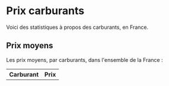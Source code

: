 # Prix carburants

Voici des statistiques à propos des carburants, en France.

## Prix moyens

Les prix moyens, par carburants, dans l'ensemble de la France :

<table id="averages">
  <tr>
    <th>Carburant</th>
    <th>Prix</th>
  </tr>
</table>

<div id="map" style="height: 50em; width: 100%;"></div>

<link rel="stylesheet" href="./assets/css/vendor/leaflet.css" />
<script type="module">
  // constants from site's data
  const metrics = {{ site.data.metrics | jsonify }}
  const fuelNames = {{ site.data.fuel_names | jsonify }}

  import main from "./assets/javascript/index.js"
  main(metrics, fuelNames)
</script>